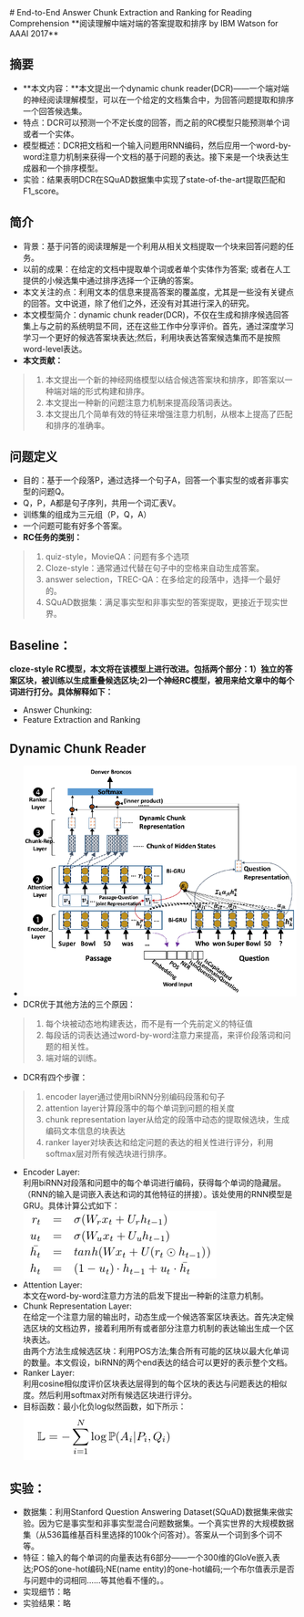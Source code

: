 <meta http-equiv="content-type" content="text/html; charset=UTF-8">
# End-to-End Answer Chunk Extraction and Ranking for Reading Comprehension
**阅读理解中端对端的答案提取和排序 by IBM Watson for AAAI 2017**

## 摘要
* **本文内容：**本文提出一个dynamic chunk reader(DCR)——一个端对端的神经阅读理解模型，可以在一个给定的文档集合中，为回答问题提取和排序一个回答候选集。
* 特点：DCR可以预测一个不定长度的回答，而之前的RC模型只能预测单个词或者一个实体。
* 模型概述：DCR把文档和一个输入问题用RNN编码，然后应用一个word-by-word注意力机制来获得一个文档的基于问题的表达。接下来是一个块表达生成器和一个排序模型。
* 实验：结果表明DCR在SQuAD数据集中实现了state-of-the-art提取匹配和F1_score。

## 简介
* 背景：基于问答的阅读理解是一个利用从相关文档提取一个块来回答问题的任务。
* 以前的成果：在给定的文档中提取单个词或者单个实体作为答案; 或者在人工提供的小候选集中通过排序选择一个正确的答案。
* 本文关注的点：利用文本的信息来提高答案的覆盖度，尤其是一些没有关键点的回答。文中说道，除了他们之外，还没有对其进行深入的研究。
* 本文模型简介：dynamic chunk reader(DCR)，不仅在生成和排序候选回答集上与之前的系统明显不同，还在这些工作中分享评价。首先，通过深度学习学习一个更好的候选答案块表达;然后，利用块表达答案候选集而不是按照word-level表达。
* **本文贡献：**
> 1. 本文提出一个新的神经网络模型以结合候选答案块和排序，即答案以一种端对端的形式构建和排序。
> 2. 本文提出一种新的问题注意力机制来提高段落词表达。
> 3. 本文提出几个简单有效的特征来增强注意力机制，从根本上提高了匹配和排序的准确率。

## 问题定义
* 目的：基于一个段落P，通过选择一个句子A，回答一个事实型的或者非事实型的问题Q。
* Q，P，A都是句子序列，共用一个词汇表V。
* 训练集的组成为三元组（P，Q，A）
* 一个问题可能有好多个答案。
* **RC任务的类别：**
> 1. quiz-style，MovieQA：问题有多个选项
> 2. Cloze-style：通常通过代替在句子中的空格来自动生成答案。
> 3. answer selection，TREC-QA：在多给定的段落中，选择一个最好的。
> 4. SQuAD数据集：满足事实型和非事实型的答案提取，更接近于现实世界。

## Baseline：
**cloze-style RC模型，本文将在该模型上进行改进。包括两个部分：1）独立的答案区块，被训练以生成重叠候选区块;2)一个神经RC模型，被用来给文章中的每个词进行打分。具体解释如下：**<br>
* Answer Chunking:
* Feature Extraction and Ranking

## Dynamic Chunk Reader
* ![baseline](./imgs/baseline.png)
* DCR优于其他方法的三个原因：
> 1. 每个块被动态地构建表达，而不是有一个先前定义的特征值
> 2. 每段话的词表达通过word-by-word注意力来提高，来评价段落词和问题的相关性。
> 3. 端对端的训练。

* DCR有四个步骤：
> 1. encoder layer通过使用biRNN分别编码段落和句子
> 2. attention layer计算段落中的每个单词到问题的相关度
> 3. chunk representation layer从给定的段落中动态的提取候选块，生成编码文本信息的块表达
> 4. ranker layer对块表达和给定问题的表达的相关性进行评分，利用softmax层对所有候选块进行排序。

* Encoder Layer:<br>
利用biRNN对段落和问题中的每个单词进行编码，获得每个单词的隐藏层。（RNN的输入是词嵌入表达和词的其他特征的拼接）。该处使用的RNN模型是GRU。具体计算公式如下：![GRU](./imgs/GRU.png)
* Attention Layer:<br>
本文在word-by-word注意力方法的启发下提出一种新的注意力机制。
* Chunk Representation Layer:<br>
在给定一个注意力层的输出时，动态生成一个候选答案区块表达。首先决定候选区块的文档边界，接着利用所有或者部分注意力机制的表达输出生成一个区块表达。<br>
由两个方法生成候选区块：利用POS方法;集合所有可能的区块以最大化单词的数量。本文假设，biRNN的两个end表达的结合可以更好的表示整个文档。
* Ranker Layer:<br>
利用cosine相似度评价区块表达层得到的每个区块的表达与问题表达的相似度。然后利用softmax对所有候选区块进行评分。
* 目标函数：最小化负log似然函数，如下所示：<br>![likelihood_RC](./imgs/likelihood_RC.png)

## 实验：
* 数据集：利用Stanford Question Answering Dataset(SQuAD)数据集来做实验。因为它是事实型和非事实型混合问题数据集。一个真实世界的大规模数据集（从536篇维基百科里选择的100k个问答对）。答案从一个词到多个词不等。
* 特征：输入的每个单词的向量表达有6部分——一个300维的GloVe嵌入表达;POS的one-hot编码;NE(name entity)的one-hot编码;一个布尔值表示是否与问题中的词相同……等其他看不懂的。。
* 实现细节：略
* 实验结果：略
